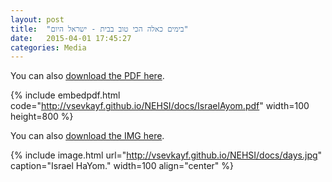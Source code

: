 ```yaml
---
layout: post
title:  "בימים כאלה הכי טוב בבית - ישראל היום"
date:   2015-04-01 17:45:27
categories: Media
---
```

You can also [download the PDF here](http://vsevkayf.github.io/NEHSI/docs/IsraelAyom.pdf).

{% include embedpdf.html code="http://vsevkayf.github.io/NEHSI/docs/IsraelAyom.pdf" width=100 height=800 %}

You can also [download the IMG here](http://vsevkayf.github.io/NEHSI/docs/days.jpg).

{% include image.html url="http://vsevkayf.github.io/NEHSI/docs/days.jpg" caption="Israel HaYom." width=100 align="center" %}

